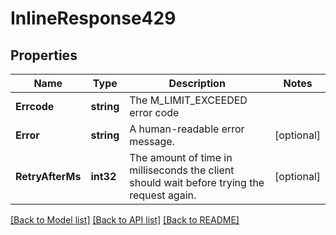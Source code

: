 # InlineResponse429

## Properties

Name | Type | Description | Notes
------------ | ------------- | ------------- | -------------
**Errcode** | **string** | The M_LIMIT_EXCEEDED error code | 
**Error** | **string** | A human-readable error message. | [optional] 
**RetryAfterMs** | **int32** | The amount of time in milliseconds the client should wait before trying the request again. | [optional] 

[[Back to Model list]](../README.md#documentation-for-models) [[Back to API list]](../README.md#documentation-for-api-endpoints) [[Back to README]](../README.md)


